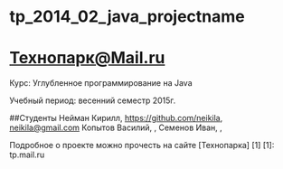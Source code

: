 # tp_2014_02_java_projectname
Технопарк@Mail.ru
============
Курс: Углубленное программирование на Java

Учебный период: весенний семестр 2015г.

##Студенты
Нейман Кирилл, https://github.com/neikila, neikila@gmail.com
Копытов Василий, , 
Семенов Иван, ,

Подробное о проекте можно прочесть на сайте [Технопарка] [1]
[1]: tp.mail.ru
